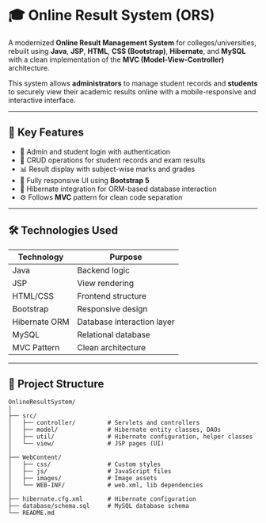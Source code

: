 # 🎓 Online Result System (ORS)

A modernized **Online Result Management System** for colleges/universities, rebuilt using **Java**, **JSP**, **HTML**, **CSS (Bootstrap)**, **Hibernate**, and **MySQL** with a clean implementation of the **MVC (Model-View-Controller)** architecture.

This system allows **administrators** to manage student records and **students** to securely view their academic results online with a mobile-responsive and interactive interface.

---

## 🚀 Key Features

- 🔐 Admin and student login with authentication
- 🧾 CRUD operations for student records and exam results
- 📊 Result display with subject-wise marks and grades
- 📱 Fully responsive UI using **Bootstrap 5**
- 💾 Hibernate integration for ORM-based database interaction
- ⚙️ Follows **MVC** pattern for clean code separation

---

## 🛠️ Technologies Used

| Technology     | Purpose                          |
|----------------|----------------------------------|
| Java           | Backend logic                    |
| JSP            | View rendering                   |
| HTML/CSS       | Frontend structure               |
| Bootstrap      | Responsive design                |
| Hibernate ORM  | Database interaction layer       |
| MySQL          | Relational database              |
| MVC Pattern    | Clean architecture               |

---


## 📁 Project Structure

```plaintext
OnlineResultSystem/
│
├── src/
│   ├── controller/         # Servlets and controllers
│   ├── model/              # Hibernate entity classes, DAOs
│   ├── util/               # Hibernate configuration, helper classes
│   └── view/               # JSP pages (UI)
│
├── WebContent/
│   ├── css/                # Custom styles
│   ├── js/                 # JavaScript files
│   ├── images/             # Image assets
│   └── WEB-INF/            # web.xml, lib dependencies
│
├── hibernate.cfg.xml       # Hibernate configuration
├── database/schema.sql     # MySQL database schema
└── README.md
